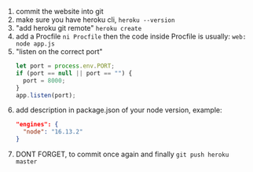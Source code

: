 1. commit the website into git
2. make sure you have heroku cli, `heroku --version`
3. "add heroku git remote" `heroku create`
4. add a Procfile `ni Procfile` then the code inside Procfile is usually: `web: node app.js`
5. "listen on the correct port"
    ```js
    let port = process.env.PORT;
    if (port == null || port == "") {
      port = 8000;
    }
    app.listen(port);
    ```
6. add description in package.json of your node version, example:
    ```json
    "engines": {
      "node": "16.13.2"
    }
    ```
7. DONT FORGET, to commit once again and finally `git push heroku master`
